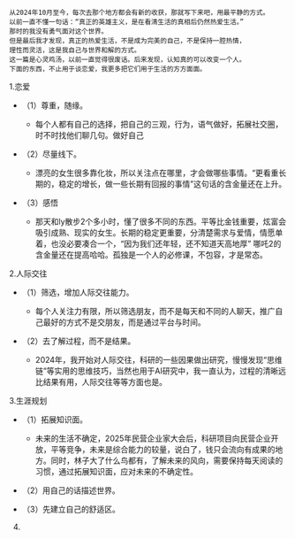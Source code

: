 ```
从2024年10月至今，每次去那个地方都会有新的收获，那就写下来吧，用最平静的方式。
以前一直不懂一句话：“真正的英雄主义，是在看清生活的真相后仍然热爱生活。”
那时的我没有勇气面对这个世界。
但是最后我才发现，真正的热爱生活，不是成为完美的自己，不是保持一腔热情，
理性而灵活，这是我自己与世界和解的方式。
这一篇是心灵鸡汤，以前一直觉得很废话。后来发现，认知真的可以改变一个人。
下面的东西，不止用于谈恋爱，我更多把它们用于生活的方方面面。
```
1.恋爱
- （1）尊重，随缘。
  
  - 每个人都有自己的选择，把自己的三观，行为，语气做好，拓展社交圈，时不时找他们聊几句。做好自己
    
- （2）尽量线下。

  - 漂亮的女生很多靠化妆，所以关注点在哪里，才会做哪些事情。“更看重长期的，稳定的增长，做一些长期有回报的事情”这句话的含金量还在上升。

- （3）感悟

  - 那天和ly散步2个多小时，懂了很多不同的东西。平等比金钱重要，炫富会吸引成熟、现实的女生。长期的稳定更重要，分清楚需求与爱情，情愿单着，也没必要凑合一个，“因为我们还年轻，还不知道天高地厚” 哪吒2的含金量还在提高哈哈。孤独是一个人的必修课，不包容，才是常态。
    

2.人际交往

- （1）筛选，增加人际交往能力。

  - 每个人关注力有限，所以筛选朋友，而不是每天和不同的人聊天，推广自己最好的方式不是交朋友，而是通过平台与时间。
 
- （2）去了解过程，而不是结果。

  - 2024年，我开始对人际交往，科研的一些因果做出研究，慢慢发现“思维链”等实用的思维技巧，当然也用于AI研究中，我一直认为，过程的清晰远比结果有用，人际交往等等方面也是。


3.生涯规划

- （1）拓展知识面。

  - 未来的生活不确定，2025年民营企业家大会后，科研项目向民营企业开放，平等竞争，未来是综合能力的较量，说白了，钱只会流向有成果的地方。同时，林子大了什么鸟都有，了解未来的风向，需要保持每天阅读的习惯，通过拓展知识面，应对未来的不确定性。

- （2）用自己的话描述世界。

- （3）先建立自己的舒适区。


4.
